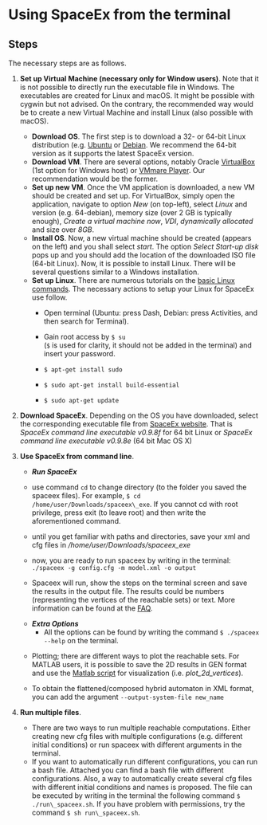 # Using SpaceEx from the terminal



## Steps

The necessary steps are as follows.

1. **Set up Virtual Machine (necessary only for Window users)**. Note that it is not possible to directly run the executable file in Windows. The executables are created for Linux and macOS. It might be possible with cygwin but not advised. On the contrary, the recommended way would be to create a new Virtual Machine and install Linux (also possible with macOS). 
 
    - **Download OS**. The first step is to download a 32- or 64-bit Linux distribution (e.g. [Ubuntu](https://www.ubuntu.com/download/desktop) or [Debian](https://www.debian.org/distrib/). We recommend the 64-bit version as it supports the latest SpaceEx version.
    - **Download VM**. There are several options, notably Oracle [VirtualBox](https://www.virtualbox.org/wiki/Downloads) (1st option for Windows host) or [VMmare Player](https://my.vmware.com/en/web/vmware/downloads). Our recommendation would be the former.
    - **Set up new VM**. Once the VM application is downloaded, a new VM should be created and set up. For VirtualBox, simply open the application, navigate to option *New*  (on top-left), select *Linux* and version (e.g. 64-debian), memory size (over 2 GB is typically enough), *Create a virtual machine now*, *VDI*, *dynamically allocated* and size over *8GB*.
    - **Install OS**. Now, a new virtual machine should be created (appears on the left) and you shall select *start*. The option *Select Start-up disk* pops up and you should add the location of the downloaded ISO file (64-bit Linux). Now, it is possible to install Linux. There will be several questions similar to a Windows installation.
    - **Set up Linux**. There are numerous  tutorials on the [basic Linux commands](http://www.makeuseof.com/tag/an-a-z-of-linux-40-essential-commands-you-should-know/). The necessary actions to setup your Linux for SpaceEx use follow.
      - Open terminal (Ubuntu: press Dash, Debian: press  Activities, and then search for Terminal).
      - Gain root access by `$ su`  
(`$` is used for clarity, it should not be added in the terminal) and insert your password.

      - `$ apt-get install sudo`
      - `$ sudo apt-get install build-essential`
      - `$ sudo apt-get update`

     


2. **Download SpaceEx**. Depending on the OS you have downloaded, select the corresponding executable file from [SpaceEx website](http://spaceex.imag.fr/download-6). That is *SpaceEx command line executable v0.9.8f* for 64 bit Linux or *SpaceEx command line executable v0.9.8e* (64 bit Mac OS X)

3. **Use SpaceEx from command line**.

    + **_Run SpaceEx_**
     - use command `cd` to change directory (to the folder you saved the spaceex files). For example, `$ cd /home/user/Downloads/spaceex\_exe`.
If you cannot cd with root privilege, press exit (to leave root) and then write the aforementioned command.  

     - until you get familiar with paths and directories, save your xml and cfg files in */home/user/Downloads/spaceex\_exe*

     - now, you are ready to run spaceex by writing in the terminal: ` ./spaceex -g config.cfg -m model.xml -o output`

     - Spaceex will run, show the steps on the terminal screen and save the results in the output file. The results could be numbers (representing the vertices of the reachable sets) or text. 
More information can be found  at the [FAQ](http://spaceex.imag.fr/documentation/user-documentation/frequently-asked-questions-21).
    + **_Extra Options_**
       - All the options can be found by writing the command `$ ./spaceex --help` on the terminal.
       
     - Plotting; there are different ways to plot the reachable sets. For MATLAB users, it is possible to save the 2D results in GEN format and use the [Matlab script](http://spaceex.imag.fr/sites/default/files/downloads/plot_2d_vertices.m) for visualization (i.e. *plot\_2d\_vertices*).



     - To obtain the flattened/composed hybrid automaton in XML format, you can add the argument `--output-system-file new_name`


4. **Run multiple files**.

    - There are two ways to run multiple reachable computations. Either creating new cfg files with multiple configurations (e.g. different initial conditions) or run spaceex with different arguments in the terminal. 
    -  If you want to automatically run different configurations, you can run a bash file. Attached you can find a bash file with different configurations. Also, a way to automatically create several cfg files with different initial conditions and names is proposed.
The file can be executed by writing in the terminal the following command  `$ ./run\_spaceex.sh`. If you have problem with permissions, try the command `$ sh run\_spaceex.sh`.



